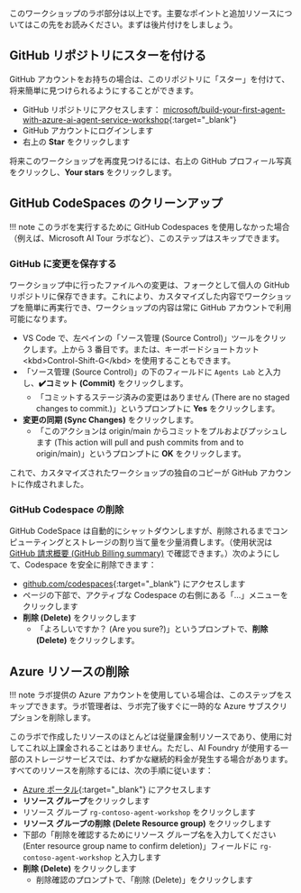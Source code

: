 このワークショップのラボ部分は以上です。主要なポイントと追加リソースについてはこの先をお読みください。まずは後片付けをしましょう。

## GitHub リポジトリにスターを付ける

GitHub アカウントをお持ちの場合は、このリポジトリに「スター」を付けて、将来簡単に見つけられるようにすることができます。

* GitHub リポジトリにアクセスします： [microsoft/build-your-first-agent-with-azure-ai-agent-service-workshop](https://github.com/microsoft/build-your-first-agent-with-azure-ai-agent-service-workshop){:target="_blank"}
* GitHub アカウントにログインします
* 右上の **Star** をクリックします

将来このワークショップを再度見つけるには、右上の GitHub プロフィール写真をクリックし、**Your stars** をクリックします。

## GitHub CodeSpaces のクリーンアップ

!!! note
    このラボを実行するために GitHub Codespaces を使用しなかった場合（例えば、Microsoft AI Tour ラボなど）、このステップはスキップできます。

### GitHub に変更を保存する

ワークショップ中に行ったファイルへの変更は、フォークとして個人の GitHub リポジトリに保存できます。これにより、カスタマイズした内容でワークショップを簡単に再実行でき、ワークショップの内容は常に GitHub アカウントで利用可能になります。

  * VS Code で、左ペインの「ソース管理 (Source Control)」ツールをクリックします。上から 3 番目です。または、キーボードショートカット \<kbd\>Control-Shift-G\</kbd\> を使用することもできます。
  * 「ソース管理 (Source Control)」の下のフィールドに `Agents Lab` と入力し、**✔️コミット (Commit)** をクリックします。
      * 「コミットするステージ済みの変更はありません (There are no staged changes to commit.)」というプロンプトに **Yes** をクリックします。
  * **変更の同期 (Sync Changes)** をクリックします。
      * 「このアクションは origin/main からコミットをプルおよびプッシュします (This action will pull and push commits from and to origin/main)」というプロンプトに **OK** をクリックします。

これで、カスタマイズされたワークショップの独自のコピーが GitHub アカウントに作成されました。

### GitHub Codespace の削除

GitHub CodeSpace は自動的にシャットダウンしますが、削除されるまでコンピューティングとストレージの割り当て量を少量消費します。（使用状況は [GitHub 請求概要 (GitHub Billing summary)](https://github.com/settings/billing/summary) で確認できます。）次のようにして、Codespace を安全に削除できます：

  * [github.com/codespaces](https://github.com/codespaces){:target="\_blank"} にアクセスします
  * ページの下部で、アクティブな Codespace の右側にある「...」メニューをクリックします
  * **削除 (Delete)** をクリックします
      * 「よろしいですか？ (Are you sure?)」というプロンプトで、**削除 (Delete)** をクリックします。

## Azure リソースの削除

!!! note
ラボ提供の Azure アカウントを使用している場合は、このステップをスキップできます。ラボ管理者は、ラボ完了後すぐに一時的な Azure サブスクリプションを削除します。

このラボで作成したリソースのほとんどは従量課金制リソースであり、使用に対してこれ以上課金されることはありません。ただし、AI Foundry が使用する一部のストレージサービスでは、わずかな継続的料金が発生する場合があります。すべてのリソースを削除するには、次の手順に従います：

  * [Azure ポータル](https://portal.azure.com){:target="_blank"} にアクセスします
  * **リソース グループ**をクリックします
  * リソース グループ `rg-contoso-agent-workshop` をクリックします
  * **リソース グループの削除 (Delete Resource group)** をクリックします
  * 下部の「削除を確認するためにリソース グループ名を入力してください (Enter resource group name to confirm deletion)」フィールドに `rg-contoso-agent-workshop` と入力します
  * **削除 (Delete)** をクリックします
      * 削除確認のプロンプトで、「削除 (Delete)」をクリックします